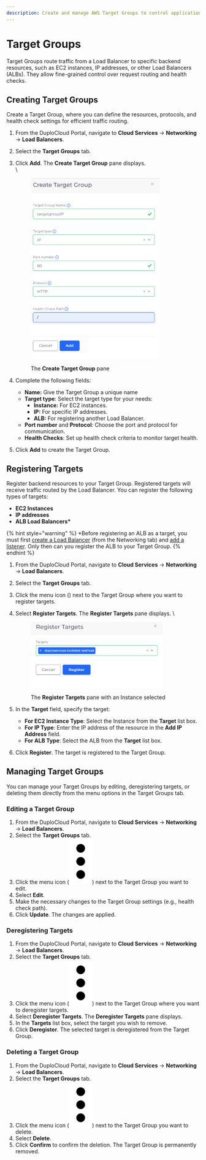 ```yaml
---
description: Create and manage AWS Target Groups to control application traffic routing
---
```


# Target Groups

Target Groups route traffic from a Load Balancer to specific backend resources, such as EC2 instances, IP addresses, or other Load Balancers (ALBs). They allow fine-grained control over request routing and health checks.

## Creating Target Groups

Create a Target Group, where you can define the resources, protocols, and health check settings for efficient traffic routing.

1. From the DuploCloud Portal, navigate to **Cloud Services** -> **Networking** -> **Load Balancers**.
2. Select the **Target Groups** tab.
3.  Click **Add**. The **Create Target Group** pane displays.\
    \


    <div align="left"><figure><img src="../../../.gitbook/assets/Screenshot (118).png" alt="" width="336"><figcaption><p>The <strong>Create Target Group</strong> pane<br></p></figcaption></figure></div>
4. Complete the following fields:
   * **Name:** Give the Target Group a unique name
   * **Target type**: Select the target type for your needs:
     * **Instance:** For EC2 instances.
     * **IP:** For specific IP addresses.
     * **ALB:** For registering another Load Balancer.
   * **Port number** and **Protocol**: Choose the port and protocol for communication.
   * **Health Checks**: Set up health check criteria to monitor target health.
5. Click **Add** to create the Target Group.

## Registering Targets

Register backend resources to your Target Group. Registered targets will receive traffic routed by the Load Balancer. You can register the following types of targets:

* **EC2 Instances**
* **IP addresses**
* **ALB Load Balancers\***

{% hint style="warning" %}
\*Before registering an ALB as a target, you must first [create a Load Balancer](./#adding-a-shared-load-balancer) (from the Networking tab) and [add a listener](./#creating-a-shared-load-balancer-for-the-target-group). Only then can you register the ALB to your Target Group.
{% endhint %}

1. From the DuploCloud Portal, navigate to **Cloud Services** -> **Networking** -> **Load Balancers**.
2. Select the **Target Groups** tab.&#x20;
3. Click the menu icon (<img src="../../../.gitbook/assets/menu icon (4).avif" alt="" data-size="line">) next to the Target Group where you want to register targets.
4.  Select **Register Targets**. The **Register Targets** pane displays. \


    <div align="left"><figure><img src="../../../.gitbook/assets/Screenshot (117).png" alt="" width="344"><figcaption><p>The <strong>Register Targets</strong> pane with an Instance selected</p></figcaption></figure></div>
5. In the **Target** field, specify the target:
   * **For EC2 Instance Type**: Select the Instance from the **Target** list box.&#x20;
   * **For IP Type**: Enter the IP address of the resource in the **Add IP Address** field.
   * **For ALB Type**: Select the ALB from the **Target** list box.&#x20;
6. Click **Register**. The target is registered to the Target Group.

## Managing Target Groups

You can manage your Target Groups by editing, deregistering targets, or deleting them directly from the menu options in the Target Groups tab.

### **Editing a Target Group**

1. From the DuploCloud Portal, navigate to **Cloud Services** -> **Networking** -> **Load Balancers**.
2. Select the **Target Groups** tab.
3. Click the menu icon (<img src="../../../.gitbook/assets/image (466).png" alt="" data-size="line">) next to the Target Group you want to edit.
4. Select **Edit**.
5. Make the necessary changes to the Target Group settings (e.g., health check path).
6. Click **Update**. The changes are applied.

### **Deregistering Targets**

1. From the DuploCloud Portal, navigate to **Cloud Services** -> **Networking** -> **Load Balancers**.
2. Select the **Target Groups** tab.
3. Click the menu icon (<img src="../../../.gitbook/assets/image (466).png" alt="" data-size="line">) next to the Target Group where you want to deregister targets.
4. Select **Deregister Targets**. The **Deregister Targets** pane displays.
5. In the **Targets** list box, select the target you wish to remove.
6. Click **Deregister**. The selected target is deregistered from the Target Group.

### **Deleting a Target Group**

1. From the DuploCloud Portal, navigate to **Cloud Services** -> **Networking** -> **Load Balancers**.
2. Select the **Target Groups** tab.
3. Click the menu icon (<img src="../../../.gitbook/assets/image (466).png" alt="" data-size="line">) next to the Target Group you want to delete.
4. Select **Delete**.
5. Click **Confirm** to confirm the deletion. The Target Group is permanently removed.
